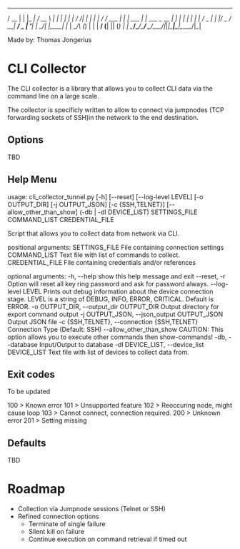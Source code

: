  _____  _     _____   _____       _ _           _
/  __ \| |   |_   _| /  __ \     | | |         | |
| /  \/| |     | |   | /  \/ ___ | | | ___  ___| |_ ___  _ __
| |    | |     | |   | |    / _ \| | |/ _ \/ __| __/ _ \| '__|
| \__/\| |_____| |_  | \__/\ (_) | | |  __/ (__| || (_) | |
 \____/\_____/\___/   \____/\___/|_|_|\___|\___|\__\___/|_|



Made by: Thomas Jongerius

# CLI Collector
The CLI collector is a library that allows you to collect CLI data
via the command line on a large scale.

The collector is specificly written to allow to connect via jumpnodes
(TCP forwarding sockets of SSH)in the network to the end destination.

## Options

TBD

## Help Menu

usage: cli_collector_tunnel.py [-h] [--reset] [--log-level LEVEL]
                               [-o OUTPUT_DIR] [-j OUTPUT_JSON]
                               [-c {SSH,TELNET}] [--allow_other_than_show]
                               (-db | -dl DEVICE_LIST)
                               SETTINGS_FILE COMMAND_LIST CREDENTIAL_FILE

Script that allows you to collect data from network via CLI.

positional arguments:
  SETTINGS_FILE         File containing connection settings
  COMMAND_LIST          Text file with list of commands to collect.
  CREDENTIAL_FILE       File containing credentials and/or references

optional arguments:
  -h, --help            show this help message and exit
  --reset, -r           Option will reset all key ring password and ask for
                        password always.
  --log-level LEVEL     Prints out debug information about the device
                        connection stage. LEVEL is a string of DEBUG, INFO,
                        ERROR, CRITICAL. Default is ERROR.
  -o OUTPUT_DIR, --output_dir OUTPUT_DIR
                        Output directory for export command output
  -j OUTPUT_JSON, --json_output OUTPUT_JSON
                        Output JSON file
  -c {SSH,TELNET}, --connection {SSH,TELNET}
                        Connection Type (Default: SSH)
  --allow_other_than_show
                        CAUTION: This option allows you to execute other
                        commands then show-commands!
  -db, --database       Input/Output to database
  -dl DEVICE_LIST, --device_list DEVICE_LIST
                        Text file with list of devices to collect data from.

## Exit codes

To be updated

100 > Known error
101 > Unsupported feature
102 > Reoccuring node, might cause loop
103 > Cannot connect, connection required.
200 > Unknown error
201 > Setting missing

## Defaults

TBD

# Roadmap

- Collection via Jumpnode sessions (Telnet or SSH)
- Refined connection options
  * Terminate of single failure
  * Silent kill on failure
  * Continue execution on command retrieval if timed out